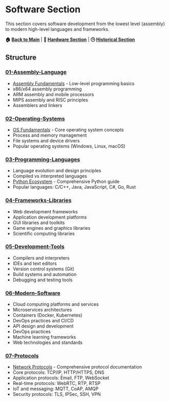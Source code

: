 # Software Section

This section covers software development from the lowest level (assembly) to modern high-level languages and frameworks.

**🏠 [Back to Main](../README.md)** | **🔧 [Hardware Section](../01-Hardware/)** | **🕒 [Historical Section](../03-Historical/)**

## Structure

### [01-Assembly-Language](01-Assembly-Language/)
- [Assembly Fundamentals](01-Assembly-Language/Assembly-Fundamentals.md) - Low-level programming basics
- x86/x64 assembly programming
- ARM assembly and mobile processors
- MIPS assembly and RISC principles
- Assemblers and linkers

### [02-Operating-Systems](02-Operating-Systems/)
- [OS Fundamentals](02-Operating-Systems/OS-Fundamentals.md) - Core operating system concepts
- Process and memory management
- File systems and device drivers
- Popular operating systems (Windows, Linux, macOS)

### [03-Programming-Languages](03-Programming-Languages/)
- Language evolution and design principles
- Compiled vs interpreted languages
- [Python Ecosystem](03-Programming-Languages/Python-Ecosystem.md) - Comprehensive Python guide
- Popular languages: C/C++, Java, JavaScript, C#, Go, Rust

### [04-Frameworks-Libraries](04-Frameworks-Libraries/)
- Web development frameworks
- Application development platforms
- GUI libraries and toolkits
- Game engines and graphics libraries
- Scientific computing libraries

### [05-Development-Tools](05-Development-Tools/)
- Compilers and interpreters
- IDEs and text editors
- Version control systems (Git)
- Build systems and automation
- Debugging and testing tools

### [06-Modern-Software](06-Modern-Software/)
- Cloud computing platforms and services
- Microservices architectures
- Containers (Docker, Kubernetes)
- DevOps practices and CI/CD
- API design and development
- DevOps practices
- Machine learning frameworks
- Web technologies and standards

### [07-Protocols](07-Protocols/)
- [Network Protocols](07-Protocols/README.md) - Comprehensive protocol documentation
- Core protocols: TCP/IP, HTTP/HTTPS, DNS
- Application protocols: Email, FTP, WebSocket
- Real-time protocols: WebRTC, RTP, RTSP
- IoT and messaging: MQTT, CoAP, AMQP
- Security protocols: TLS, IPSec, SSH, VPN
